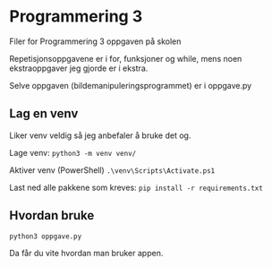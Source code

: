 # Programmering 3

Filer for Programmering 3 oppgaven på skolen

Repetisjonsoppgavene er i for, funksjoner og while, mens noen ekstraoppgaver  jeg gjorde er i ekstra.

Selve oppgaven (bildemanipuleringsprogrammet) er i oppgave.py

## Lag en venv

Liker venv veldig så jeg anbefaler å bruke det og.

Lage venv:
``python3 -m venv venv/``

Aktiver venv (PowerShell)
``.\venv\Scripts\Activate.ps1``

Last ned alle pakkene som kreves:
``pip install -r requirements.txt``

## Hvordan bruke

``python3 oppgave.py``

Da får du vite hvordan man bruker appen.